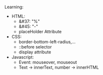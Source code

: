 Learning:
* HTML:
    - &#37: "%"
    - &#45: "-"
    - placeHolder Attribute
* CSS:
    - border-bottom-left-radius,...
    - ::before selector
    - display attribute
* Javascript:
    - Event: mouseover, mouseout
    - Text -> innerText, number -> innerHTML